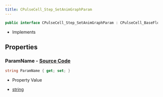 ```yaml
---
title: CPulseCell_Step_SetAnimGraphParam
---
```


```csharp
public interface CPulseCell_Step_SetAnimGraphParam : CPulseCell_BaseFlow, CPulseCell_Base, ISchemaClass<CPulseCell_Base>, ISchemaClass<CPulseCell_BaseFlow>, ISchemaClass<CPulseCell_Step_SetAnimGraphParam>, ISchemaField, ISchemaClass, INativeHandle
```

- Implements

## Properties

### **ParamName** - [Source Code](https://github.com/swiftly-solution/swiftlys2/blob/main/managed/src/SwiftlyS2.Generated/Schemas/Interfaces/CPulseCell_Step_SetAnimGraphParam.cs#L16)

```csharp
string ParamName { get; set; }
```

- Property Value

- [string](https://learn.microsoft.com/dotnet/api/system.string)

